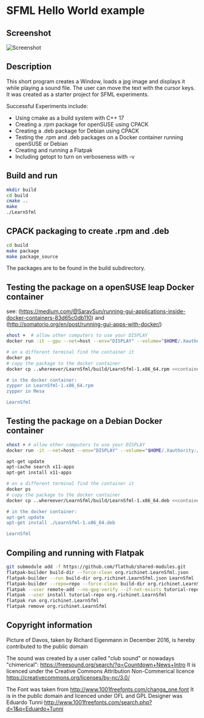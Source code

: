 # SFML Hello World example

## Screenshot

![Screenshot](http://richardeigenmann.github.io/LearnSfml/LearnSfml.png)

## Description

This short program creates a Window, loads a jpg image and displays it while playing a sound file. The user can move the text with the cursor keys. It was created as a starter project for SFML experiments.

Successful Experiments include:

* Using cmake as a build system with C++ 17
* Creating a .rpm package for openSUSE using CPACK
* Creating a .deb package for Debian using CPACK
* Testing the .rpm and .deb packages on a Docker  container running openSUSE or Debian
* Creating and running a Flatpak
* Including getopt to turn on verboseness with -v

## Build and run

```bash
mkdir build
cd build
cmake ..
make
./LearnSfml
```

## CPACK packaging to create .rpm and .deb

```bash
cd build
make package
make package_source
```

The packages are to be found in the build subdirectory.

## Testing the package on a openSUSE leap Docker container

see: (https://medium.com/@SaravSun/running-gui-applications-inside-docker-containers-83d65c0db110)
and (http://somatorio.org/en/post/running-gui-apps-with-docker/)

```bash
xhost +  # allow other computers to use your DISPLAY
docker run -it --gpu --net=host --env="DISPLAY" --volume="$HOME/.Xauthority:/root/.Xauthority:rw" --volume /tmp/.X11-unix:/tmp/.X11-unix --volume /etc/localtime:/etc/localtime --device /dev/dri --device /dev/snd --device /dev/input --rm opensuse/leap

# on a different terminal find the container it
docker ps
# copy the package to the docker container
docker cp ..whereever/LearnSfml/build/LearnSfml-1.x86_64.rpm <<container>>:/

# in the docker container:
zypper in LearnSfml-1.x86_64.rpm
zypper in Mesa

LearnSfml
```

## Testing the package on a Debian Docker container

```bash
xhost + # allow other computers to use your DISPLAY
docker run -it --net=host --env="DISPLAY" --volume="$HOME/.Xauthority:/root/.Xauthority:rw" --volume /tmp/.X11-unix:/tmp/.X11-unix --volume /etc/localtime:/etc/localtime --device /dev/dri --device /dev/snd --device /dev/input --rm debian:latest

apt-get update
apt-cache search x11-apps
apt-get install x11-apps

# on a different terminal find the container it
docker ps
# copy the package to the docker container
docker cp ..whereever/LearnSfml/build/LearnSfml-1.x86_64.deb <<container>>/

# in the docker container:
apt-get update
apt-get install ./LearnSfml-1.x86_64.deb

LearnSfml
```

## Compiling and running with Flatpak

```bash
git submodule add -f https://github.com/flathub/shared-modules.git
flatpak-builder build-dir --force-clean org.richinet.LearnSfml.json
flatpak-builder --run build-dir org.richinet.LearnSfml.json LearnSfml
flatpak-builder --repo=repo --force-clean build-dir org.richinet.LearnSfml.json
flatpak --user remote-add --no-gpg-verify --if-not-exists tutorial-repo repo
flatpak --user install tutorial-repo org.richinet.LearnSfml
flatpak run org.richinet.LearnSfml
flatpak remove org.richinet.LearnSfml
```

## Copyright information

Picture of Davos, taken by Richard Eigenmann in December 2016, is hereby contributed to the public domain

The sound was created by a user called "club sound" or nowadays "chimerical": https://freesound.org/search/?q=Countdown+News+Intro It is licenced under the Creative Commons Attribution Non-Commerical licence https://creativecommons.org/licenses/by-nc/3.0/

The Font was taken from http://www.1001freefonts.com/changa_one.font
It is in the public domain and licenced under OFL and GPL
Designer was Eduardo Tunni http://www.1001freefonts.com/search.php?d=1&q=Eduardo+Tunni
